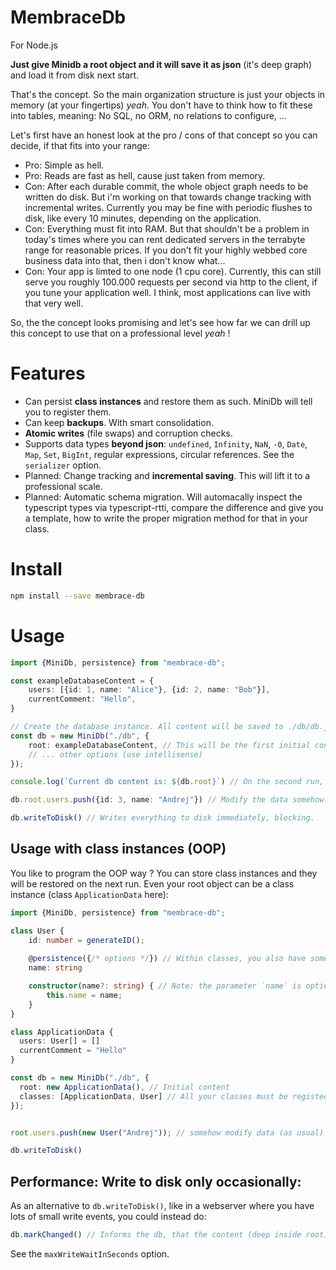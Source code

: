 # MembraceDb
For Node.js

**Just give Minidb a root object and it will save it as json** (it's deep graph) and load it from disk next start.

That's the concept. So the main organization structure is just your objects in memory (at your fingertips) *yeah*. You don't have to think how to fit these into tables, meaning: No SQL, no ORM, no relations to configure, ...

Let's first have an honest look at the pro / cons of that concept so you can decide, if that fits into your range:
- Pro: Simple as hell.
- Pro: Reads are fast as hell, cause just taken from memory.
- Con: After each durable commit, the whole object graph needs to be written do disk. But i'm working on that towards change tracking with incremental writes. Currently you may be fine with periodic flushes to disk, like every  10 minutes, depending on the application.
- Con: Everything must fit into RAM. But that shouldn't be a problem in today's times where you can rent dedicated servers in the terrabyte range for reasonable prices. If you don't fit your highly webbed core business data into that, then i don't know what...
- Con: Your app is limted to one node (1 cpu core). Currently, this can still serve you roughly 100.000 requests per second via http to the client, if you tune your application well. I think, most applications can live with that very well.

So, the the concept looks promising and let's see how far we can drill up this concept to use that on a professional level *yeah* !

# Features

- Can persist **class instances** and restore them as such. MiniDb will tell you to register them.
- Can keep **backups**. With smart consolidation.
- **Atomic writes** (file swaps) and corruption checks.
- Supports data types **beyond json**: `undefined`, `Infinity`, `NaN`, `-0`, `Date`, `Map`, `Set`, `BigInt`, regular expressions, circular references. See the `serializer` option.
- Planned: Change tracking and **incremental saving**. This will lift it to a professional scale.
- Planned: Automatic schema migration. Will automacally inspect the typescript types via typescript-rtti, compare the difference and give you a template, how to write the proper migration method for that in your class.
   

# Install

````bash
npm install --save membrace-db
````

# Usage

````typescript
import {MiniDb, persistence} from "membrace-db";

const exampleDatabaseContent = {
    users: [{id: 1, name: "Alice"}, {id: 2, name: "Bob"}],
    currentComment: "Hello",
}

// Create the database instance. All content will be saved to ./db/db.json:
const db = new MiniDb("./db", {
    root: exampleDatabaseContent, // This will be the first initial content, if no database file was created yet.
    // ... other options (use intellisense)
});

console.log(`Current db content is: ${db.root}`) // On the second run, you will also see Andrej here

db.root.users.push({id: 3, name: "Andrej"}) // Modify the data somehow.

db.writeToDisk() // Writes everything to disk immediately, blocking.

````



## Usage with class instances (OOP)
You like to program the OOP way ? You can store class instances and they will be restored on the next run.
Even your root object can be a class instance (class `ApplicationData` here):

````typescript
import {MiniDb, persistence} from "membrace-db";

class User {
    id: number = generateID();
    
    @persistence({/* options */}) // Within classes, you also have some options here, like non-persistent/transient fields. Use IntelliSense.
    name: string

    constructor(name?: string) { // Note: the parameter `name` is optional. You must give MiniDb the chance to call the constructor with **no arguments** when it restores from disk.
        this.name = name;
    }
}

class ApplicationData {
  users: User[] = []
  currentComment = "Hello"
}

const db = new MiniDb("./db", {
  root: new ApplicationData(), // Initial content
  classes: [ApplicationData, User] // All your classes must be registed here, so miniDb knows, how to restore them from disk.  
});


root.users.push(new User("Andrej")); // somehow modify data (as usual)

db.writeToDisk()

````


## Performance: Write to disk only occasionally:
As an alternative to `db.writeToDisk()`, like in a webserver where you have lots of small write events, you could instead do:
````typescript
db.markChanged() // Informs the db, that the content (deep inside root) has changed. It will soon write it to disk.
````

See the `maxWriteWaitInSeconds` option.